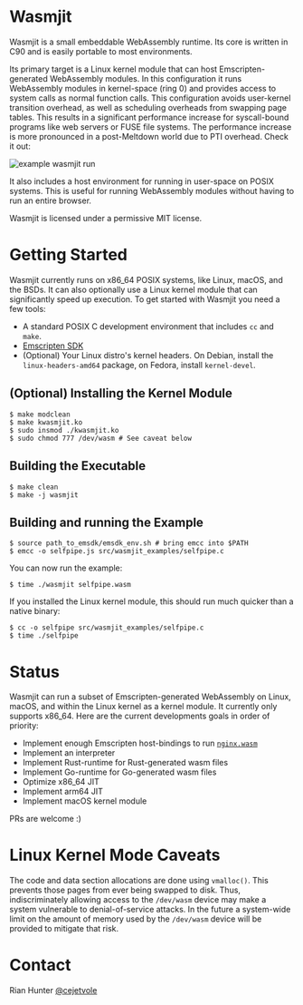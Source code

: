 # Wasmjit

Wasmjit is a small embeddable WebAssembly runtime. Its core is written in
C90 and is easily portable to most environments.

Its primary target is a Linux kernel module that can host
Emscripten-generated WebAssembly modules. In this configuration it
runs WebAssembly modules in kernel-space (ring 0) and provides access
to system calls as normal function calls. This configuration avoids
user-kernel transition overhead, as well as scheduling overheads from
swapping page tables.  This results in a significant performance
increase for syscall-bound programs like web servers or FUSE file
systems. The performance increase is more pronounced in a
post-Meltdown world due to PTI overhead. Check it out:

![example wasmjit run](https://raw.githubusercontent.com/rianhunter/wasmjit/master/wasmjit.png)

It also includes a host environment for running in user-space on POSIX
systems. This is useful for running WebAssembly modules without having
to run an entire browser.

Wasmjit is licensed under a permissive MIT license.

# Getting Started

Wasmjit currently runs on x86_64 POSIX systems, like Linux, macOS, and
the BSDs. It can also optionally use a Linux kernel module that can
significantly speed up execution. To get started with Wasmjit you need
a few tools:

* A standard POSIX C development environment that includes `cc` and
  `make`.
* [Emscripten SDK](https://kripken.github.io/emscripten-site/docs/getting_started/downloads.html)
* (Optional) Your Linux distro's kernel headers. On Debian, install
the `linux-headers-amd64` package, on Fedora, install `kernel-devel`.

## (Optional) Installing the Kernel Module

    $ make modclean
    $ make kwasmjit.ko
    $ sudo insmod ./kwasmjit.ko
    $ sudo chmod 777 /dev/wasm # See caveat below

## Building the Executable

    $ make clean
    $ make -j wasmjit

## Building and running the Example

    $ source path_to_emsdk/emsdk_env.sh # bring emcc into $PATH
    $ emcc -o selfpipe.js src/wasmjit_examples/selfpipe.c

You can now run the example:

    $ time ./wasmjit selfpipe.wasm

If you installed the Linux kernel module, this should run much quicker than
a native binary:

    $ cc -o selfpipe src/wasmjit_examples/selfpipe.c
    $ time ./selfpipe

# Status

Wasmjit can run a subset of Emscripten-generated WebAssembly
on Linux, macOS, and within the Linux kernel as a kernel module. It
currently only supports x86_64. Here are the current developments goals
in order of priority:

* Implement enough Emscripten host-bindings to run
  [`nginx.wasm`](https://www.dropbox.com/sh/lmz3nnz92jx9szh/AAA-YOEHxwM_nki8jX0uFRuqa?dl=0)
* Implement an interpreter
* Implement Rust-runtime for Rust-generated wasm files
* Implement Go-runtime for Go-generated wasm files
* Optimize x86_64 JIT
* Implement arm64 JIT
* Implement macOS kernel module

PRs are welcome :)

# Linux Kernel Mode Caveats

The code and data section allocations are done using `vmalloc()`. This
prevents those pages from ever being swapped to disk. Thus,
indiscriminately allowing access to the `/dev/wasm` device may make a
system vulnerable to denial-of-service attacks. In the future a
system-wide limit on the amount of memory used by the `/dev/wasm`
device will be provided to mitigate that risk.

# Contact

Rian Hunter [@cejetvole](https://twitter.com/cejetvole)
